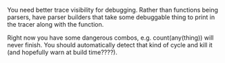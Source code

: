 You need better trace visibility for debugging. Rather than functions being
parsers, have parser builders that take some debuggable thing to print in the
tracer along with the function.

Right now you have some dangerous combos, e.g. count(any(thing)) will never
finish. You should automatically detect that kind of cycle and kill it (and
hopefully warn at build time????).
